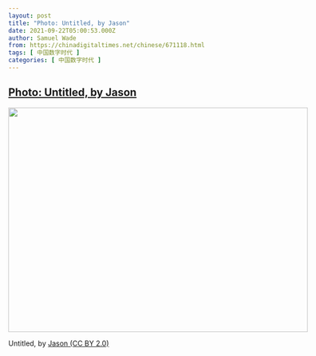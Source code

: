 ```yaml
---
layout: post
title: "Photo: Untitled, by Jason"
date: 2021-09-22T05:00:53.000Z
author: Samuel Wade
from: https://chinadigitaltimes.net/chinese/671118.html
tags: [ 中国数字时代 ]
categories: [ 中国数字时代 ]
---
```

<!--1632286853000-->
[Photo: Untitled, by Jason](https://chinadigitaltimes.net/chinese/671118.html)
------

<div>
<div id="attachment_671119" style="width: 610px" class="wp-caption alignnone"><img aria-describedby="caption-attachment-671119" src="http://chinadigitaltimes.net/wp-content/uploads/2021/09/50463233663_a967d797d2_c-e1632286798566.jpg" alt="" width="600" height="450" class="size-full wp-image-671119" srcset="https://chinadigitaltimes.net/chinese/files/2021/09/50463233663_a967d797d2_c-e1632286798566.jpg 600w, https://chinadigitaltimes.net/chinese/files/2021/09/50463233663_a967d797d2_c-e1632286798566-300x225.jpg 300w" sizes="(max-width: 600px) 100vw, 600px" /><p id="caption-attachment-671119" class="wp-caption-text">Untitled, by <a href="https://www.flickr.com/photos/wangjs/50463233663/">Jason (CC BY 2.0)</a></p></div>
</div>
